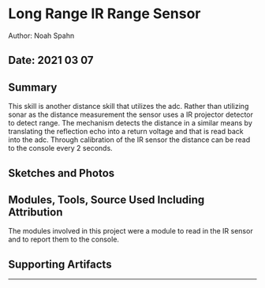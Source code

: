 #  Long Range IR Range Sensor

Author: Noah Spahn

Date: 2021 03 07
-----

## Summary
This skill is another distance skill that utilizes the adc. Rather than utilizing sonar as the distance measurement the sensor uses a IR projector detector to detect range. The mechanism detects the distance in a similar means by translating the reflection echo into a return voltage and that is read back into the adc. Through calibration of the IR sensor the distance can be read to the console every 2 seconds. 

## Sketches and Photos


## Modules, Tools, Source Used Including Attribution
The modules involved in this project were a module to read in the IR sensor and to report them to the console. 

## Supporting Artifacts


-----
